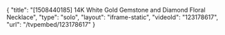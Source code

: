 {
    "title": "[1508440185] 14K White Gold Gemstone and Diamond Floral Necklace",
    "type": "solo",
    "layout": "iframe-static",
    "videoId": "123178617",
    "url": "\/tvpembed\/123178617"
}